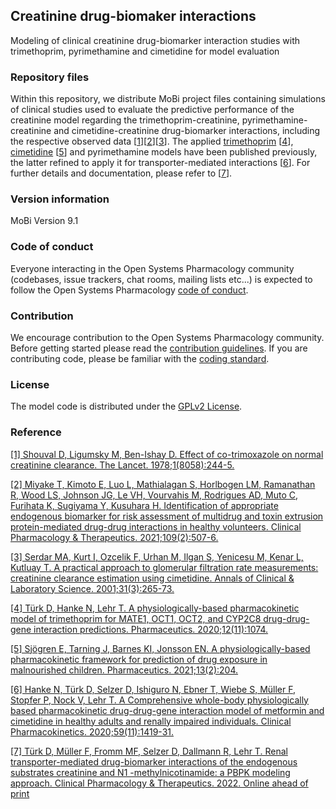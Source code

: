 ## Creatinine drug-biomaker interactions
Modeling of clinical creatinine drug-biomarker interaction studies with trimethoprim, pyrimethamine and cimetidine for model evaluation

### Repository files
Within this repository, we distribute MoBi project files containing simulations of clinical studies used to evaluate the predictive performance of the creatinine model regarding the trimethoprim-creatinine, pyrimethamine-creatinine and cimetidine-creatinine drug-biomarker interactions, including the respective observed data [[1](#reference)][[2](#reference)][[3](#reference)]. The applied [trimethoprim](https://github.com/Open-Systems-Pharmacology/Trimethoprim-Model) [[4](#reference)], [cimetidine](https://github.com/Open-Systems-Pharmacology/Cimetidine-Model) [[5](#reference)] and pyrimethamine models have been published previously, the latter refined to apply it for transporter-mediated interactions [[6](#reference)]. For further details and documentation, please refer to [[7](#reference)].

### Version information
MoBi Version 9.1

### Code of conduct
Everyone interacting in the Open Systems Pharmacology community (codebases, issue trackers, chat rooms, mailing lists etc...) is expected to follow the Open Systems Pharmacology [code of conduct](https://github.com/Open-Systems-Pharmacology/Suite/blob/master/CODE_OF_CONDUCT.md#contributor-covenant-code-of-conduct).

### Contribution
We encourage contribution to the Open Systems Pharmacology community. Before getting started please read the [contribution guidelines](https://github.com/Open-Systems-Pharmacology/Suite/blob/master/CONTRIBUTING.md#ways-to-contribute). If you are contributing code, please be familiar with the [coding standard](https://github.com/Open-Systems-Pharmacology/Suite/blob/master/CODING_STANDARDS.md#visual-studio-settings).

### License
The model code is distributed under the [GPLv2 License](https://github.com/Open-Systems-Pharmacology/Suite/blob/develop/LICENSE).

### Reference
[[1] Shouval D, Ligumsky M, Ben-Ishay D. Effect of co-trimoxazole on normal creatinine clearance. The Lancet. 1978;1(8058):244-5.](https://www.sciencedirect.com/science/article/pii/S0140673678904865?via%3Dihub)

[[2] Miyake T, Kimoto E, Luo L, Mathialagan S, Horlbogen LM, Ramanathan R, Wood LS, Johnson JG, Le VH, Vourvahis M, Rodrigues AD, Muto C, Furihata K, Sugiyama Y, Kusuhara H. Identification of appropriate endogenous biomarker for risk assessment of multidrug and toxin extrusion protein-mediated drug-drug interactions in healthy volunteers. Clinical Pharmacology & Therapeutics. 2021;109(2):507-6.](https://ascpt.onlinelibrary.wiley.com/doi/10.1002/cpt.2022)

[[3] Serdar MA, Kurt I, Ozcelik F, Urhan M, Ilgan S, Yenicesu M, Kenar L, Kutluay T. A practical approach to glomerular filtration rate measurements: creatinine clearance estimation using cimetidine. Annals of Clinical & Laboratory Science. 2001;31(3):265-73.](http://www.annclinlabsci.org/content/31/3/265.long)

[[4] Türk D, Hanke N, Lehr T. A physiologically-based pharmacokinetic model of trimethoprim for MATE1, OCT1, OCT2, and CYP2C8 drug-drug-gene interaction predictions. Pharmaceutics. 2020;12(11):1074.](https://www.mdpi.com/1999-4923/12/11/1074)

[[5] Sjögren E, Tarning J, Barnes KI, Jonsson EN. A physiologically-based pharmacokinetic framework for prediction of drug exposure in malnourished children. Pharmaceutics. 2021;13(2):204.](https://www.mdpi.com/1999-4923/13/2/204)

[[6] Hanke N, Türk D, Selzer D, Ishiguro N, Ebner T, Wiebe S, Müller F, Stopfer P, Nock V, Lehr T. A Comprehensive whole-body physiologically based pharmacokinetic drug-drug-gene interaction model of metformin and cimetidine in healthy adults and renally impaired individuals. Clinical Pharmacokinetics. 2020;59(11):1419-31.](https://link.springer.com/article/10.1007/s40262-020-00896-w)

[[7] Türk D, Müller F, Fromm MF, Selzer D, Dallmann R, Lehr T. Renal transporter-mediated drug-biomarker interactions of the endogenous substrates creatinine and N1 -methylnicotinamide: a PBPK modeling approach. Clinical Pharmacology & Therapeutics. 2022. Online ahead of print](https://ascpt.onlinelibrary.wiley.com/doi/10.1002/cpt.2636)
